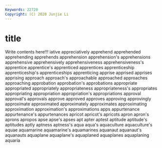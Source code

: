 ```yaml
---
Keywords: 22720
Copyright: (C) 2020 Junjie Li
---
```


# title

Write contents here!!!
iative 
appreciatively 
apprehend 
apprehended 
apprehending 
apprehends 
apprehension 
apprehension's 
apprehensions
apprehensive 
apprehensively 
apprehensiveness 
apprehensiveness's 
apprentice 
apprentice's 
apprenticed 
apprentices 
apprenticeship 
apprenticeship's
apprenticeships 
apprenticing 
apprise 
apprised 
apprises 
apprising 
approach 
approach's 
approachable 
approached
approaches 
approaching 
approbation 
approbation's 
approbations 
appropriate 
appropriated 
appropriately 
appropriateness 
appropriateness's
appropriates 
appropriating 
appropriation 
appropriation's 
appropriations 
approval 
approval's 
approvals 
approve 
approved
approves 
approving 
approvingly 
approximate 
approximated 
approximately 
approximates 
approximating 
approximation 
approximation's
approximations 
apps 
appurtenance 
appurtenance's 
appurtenances 
apricot 
apricot's 
apricots 
apron 
apron's
aprons 
apropos 
apse 
apse's 
apses 
apt 
apter 
aptest 
aptitude 
aptitude's
aptitudes 
aptly 
aptness 
aptness's 
aqua 
aqua's 
aquaculture 
aquaculture's 
aquae 
aquamarine
aquamarine's 
aquamarines 
aquanaut 
aquanaut's 
aquanauts 
aquaplane 
aquaplane's 
aquaplaned 
aquaplanes 
aquaplaning
aquaria 

